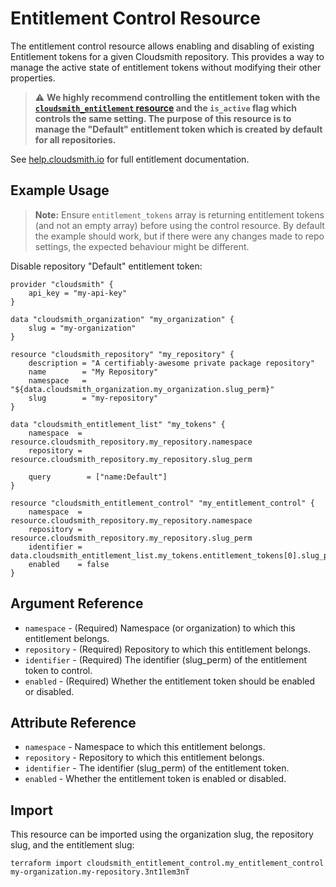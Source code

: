 # Entitlement Control Resource

The entitlement control resource allows enabling and disabling of existing Entitlement tokens for a given Cloudsmith repository. This provides a way to manage the active state of entitlement tokens without modifying their other properties.

> ⚠️ **We highly recommend controlling the entitlement token with the [`cloudsmith_entitlement` resource](../resources/entitlement.md) and the `is_active` flag which controls the same setting. The purpose of this resource is to manage the "Default" entitlement token which is created by default for all repositories.**


See [help.cloudsmith.io](https://help.cloudsmith.io/docs/entitlements) for full entitlement documentation.

## Example Usage 

> **Note:** Ensure `entitlement_tokens` array is returning entitlement tokens (and not an empty array) before using the control resource. By default the example should work, but if there were any changes made to repo settings, the expected behaviour might be different.

Disable repository "Default" entitlement token:

```hcl
provider "cloudsmith" {
    api_key = "my-api-key"
}

data "cloudsmith_organization" "my_organization" {
    slug = "my-organization"
}

resource "cloudsmith_repository" "my_repository" {
    description = "A certifiably-awesome private package repository"
    name        = "My Repository"
    namespace   = "${data.cloudsmith_organization.my_organization.slug_perm}"
    slug        = "my-repository"
}

data "cloudsmith_entitlement_list" "my_tokens" {
    namespace  = resource.cloudsmith_repository.my_repository.namespace
    repository = resource.cloudsmith_repository.my_repository.slug_perm

    query        = ["name:Default"]
}

resource "cloudsmith_entitlement_control" "my_entitlement_control" {
    namespace  = resource.cloudsmith_repository.my_repository.namespace
    repository = resource.cloudsmith_repository.my_repository.slug_perm
    identifier = data.cloudsmith_entitlement_list.my_tokens.entitlement_tokens[0].slug_perm
    enabled    = false
}
```

## Argument Reference

* `namespace` - (Required) Namespace (or organization) to which this entitlement belongs.
* `repository` - (Required) Repository to which this entitlement belongs.
* `identifier` - (Required) The identifier (slug_perm) of the entitlement token to control.
* `enabled` - (Required) Whether the entitlement token should be enabled or disabled.

## Attribute Reference

* `namespace` - Namespace to which this entitlement belongs.
* `repository` - Repository to which this entitlement belongs.
* `identifier` - The identifier (slug_perm) of the entitlement token.
* `enabled` - Whether the entitlement token is enabled or disabled.

## Import

This resource can be imported using the organization slug, the repository slug, and the entitlement slug:

```shell
terraform import cloudsmith_entitlement_control.my_entitlement_control my-organization.my-repository.3nt1lem3nT
```
